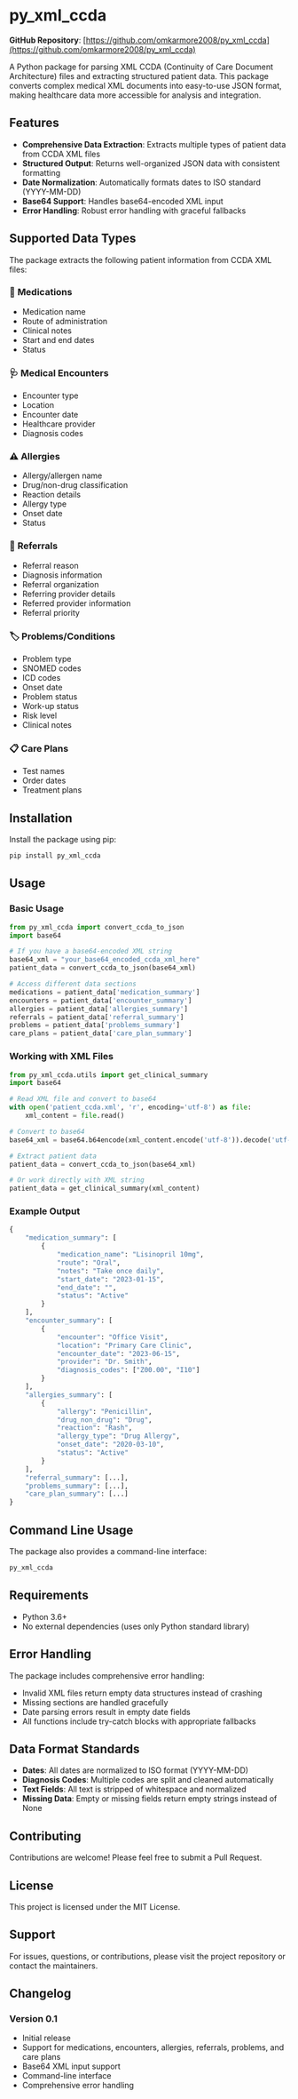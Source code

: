 # py_xml_ccda

**GitHub Repository**: [https://github.com/omkarmore2008/py_xml_ccda](https://github.com/omkarmore2008/py_xml_ccda)

A Python package for parsing XML CCDA (Continuity of Care Document Architecture) files and extracting structured patient data. This package converts complex medical XML documents into easy-to-use JSON format, making healthcare data more accessible for analysis and integration.

## Features

- **Comprehensive Data Extraction**: Extracts multiple types of patient data from CCDA XML files
- **Structured Output**: Returns well-organized JSON data with consistent formatting
- **Date Normalization**: Automatically formats dates to ISO standard (YYYY-MM-DD)
- **Base64 Support**: Handles base64-encoded XML input
- **Error Handling**: Robust error handling with graceful fallbacks

## Supported Data Types

The package extracts the following patient information from CCDA XML files:

### 🏥 **Medications**
- Medication name
- Route of administration
- Clinical notes
- Start and end dates
- Status

### 🩺 **Medical Encounters**
- Encounter type
- Location
- Encounter date
- Healthcare provider
- Diagnosis codes

### ⚠️ **Allergies**
- Allergy/allergen name
- Drug/non-drug classification
- Reaction details
- Allergy type
- Onset date
- Status

### 🔄 **Referrals**
- Referral reason
- Diagnosis information
- Referral organization
- Referring provider details
- Referred provider information
- Referral priority

### 🏷️ **Problems/Conditions**
- Problem type
- SNOMED codes
- ICD codes
- Onset date
- Problem status
- Work-up status
- Risk level
- Clinical notes

### 📋 **Care Plans**
- Test names
- Order dates
- Treatment plans

## Installation

Install the package using pip:

```bash
pip install py_xml_ccda
```

## Usage

### Basic Usage

```python
from py_xml_ccda import convert_ccda_to_json
import base64

# If you have a base64-encoded XML string
base64_xml = "your_base64_encoded_ccda_xml_here"
patient_data = convert_ccda_to_json(base64_xml)

# Access different data sections
medications = patient_data['medication_summary']
encounters = patient_data['encounter_summary']
allergies = patient_data['allergies_summary']
referrals = patient_data['referral_summary']
problems = patient_data['problems_summary']
care_plans = patient_data['care_plan_summary']
```

### Working with XML Files

```python
from py_xml_ccda.utils import get_clinical_summary
import base64

# Read XML file and convert to base64
with open('patient_ccda.xml', 'r', encoding='utf-8') as file:
    xml_content = file.read()

# Convert to base64
base64_xml = base64.b64encode(xml_content.encode('utf-8')).decode('utf-8')

# Extract patient data
patient_data = convert_ccda_to_json(base64_xml)

# Or work directly with XML string
patient_data = get_clinical_summary(xml_content)
```

### Example Output

```python
{
    "medication_summary": [
        {
            "medication_name": "Lisinopril 10mg",
            "route": "Oral",
            "notes": "Take once daily",
            "start_date": "2023-01-15",
            "end_date": "",
            "status": "Active"
        }
    ],
    "encounter_summary": [
        {
            "encounter": "Office Visit",
            "location": "Primary Care Clinic",
            "encounter_date": "2023-06-15",
            "provider": "Dr. Smith",
            "diagnosis_codes": ["Z00.00", "I10"]
        }
    ],
    "allergies_summary": [
        {
            "allergy": "Penicillin",
            "drug_non_drug": "Drug",
            "reaction": "Rash",
            "allergy_type": "Drug Allergy",
            "onset_date": "2020-03-10",
            "status": "Active"
        }
    ],
    "referral_summary": [...],
    "problems_summary": [...],
    "care_plan_summary": [...]
}
```

## Command Line Usage

The package also provides a command-line interface:

```bash
py_xml_ccda
```

## Requirements

- Python 3.6+
- No external dependencies (uses only Python standard library)

## Error Handling

The package includes comprehensive error handling:

- Invalid XML files return empty data structures instead of crashing
- Missing sections are handled gracefully
- Date parsing errors result in empty date fields
- All functions include try-catch blocks with appropriate fallbacks

## Data Format Standards

- **Dates**: All dates are normalized to ISO format (YYYY-MM-DD)
- **Diagnosis Codes**: Multiple codes are split and cleaned automatically
- **Text Fields**: All text is stripped of whitespace and normalized
- **Missing Data**: Empty or missing fields return empty strings instead of None

## Contributing

Contributions are welcome! Please feel free to submit a Pull Request.

## License

This project is licensed under the MIT License.

## Support

For issues, questions, or contributions, please visit the project repository or contact the maintainers.

## Changelog

### Version 0.1
- Initial release
- Support for medications, encounters, allergies, referrals, problems, and care plans
- Base64 XML input support
- Command-line interface
- Comprehensive error handling
